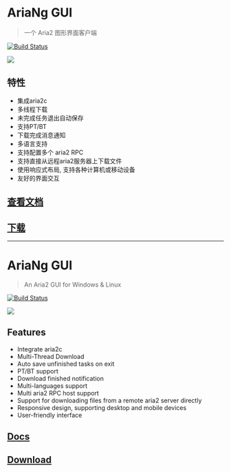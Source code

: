 
# AriaNg GUI

> 一个 Aria2 图形界面客户端

[![Build Status](https://dev.azure.com/xmader/aria-ng-gui/_apis/build/status/aria-ng-gui-darwin)](https://dev.azure.com/xmader/aria-ng-gui/_build/latest?definitionId=1)

![](https://aria-ng.xmader.com/Screenshot1.png)

## 特性

* 集成aria2c
* 多线程下载
* 未完成任务退出自动保存
* 支持PT/BT
* 下载完成消息通知
* 多语言支持
* 支持配置多个 aria2 RPC
* 支持直接从远程aria2服务器上下载文件
* 使用响应式布局, 支持各种计算机或移动设备
* 友好的界面交互

## [查看文档](https://aria-ng.xmader.com/)

## [下载](https://github.com/Xmader/aria-ng-gui/releases/latest)

---

# AriaNg GUI

> An Aria2 GUI for Windows & Linux

[![Build Status](https://dev.azure.com/xmader/aria-ng-gui/_apis/build/status/aria-ng-gui-darwin)](https://dev.azure.com/xmader/aria-ng-gui/_build/latest?definitionId=1)

![](https://aria-ng.xmader.com/en/Screenshot1.png)

## Features

* Integrate aria2c
* Multi-Thread Download
* Auto save unfinished tasks on exit
* PT/BT support
* Download finished notification
* Multi-languages support
* Multi aria2 RPC host support
* Support for downloading files from a remote aria2 server directly
* Responsive design, supporting desktop and mobile devices
* User-friendly interface

## [Docs](https://aria-ng.xmader.com/#/en/README)

## [Download](https://github.com/Xmader/aria-ng-gui/releases/latest)
